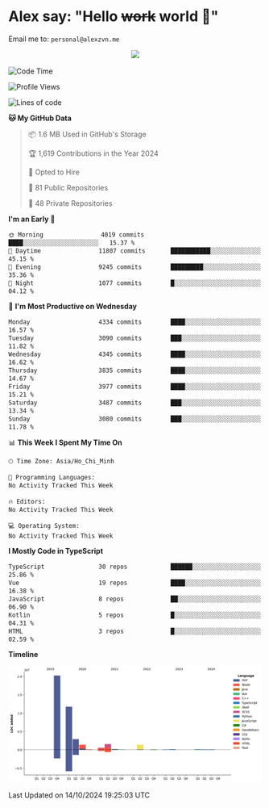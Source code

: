# Alex say: "Hello ~~work~~ world 🐾"
Email me to: `personal@alexzvn.me`


<p align=center>
  <a href="https://skillicons.dev">
    <img src="https://skillicons.dev/icons?i=ts,js,php,nodejs,bun,vue,nuxt,react,svelte,tauri,laravel,rust,mongodb,docker,electron,redis,rabbitmq,tailwind,git,cloudflare,elysia,mysql,nginx,rollupjs,sentry,ubuntu,yarn,html,css,vite" />
  </a>
</p>

<!--START_SECTION:waka-->
![Code Time](http://img.shields.io/badge/Code%20Time-1%2C066%20hrs%2055%20mins-blue)

![Profile Views](http://img.shields.io/badge/Profile%20Views-0-blue)

![Lines of code](https://img.shields.io/badge/From%20Hello%20World%20I%27ve%20Written-40.6%20million%20lines%20of%20code-blue)

**🐱 My GitHub Data** 

> 📦 1.6 MB Used in GitHub's Storage 
 > 
> 🏆 1,619 Contributions in the Year 2024
 > 
> 💼 Opted to Hire
 > 
> 📜 81 Public Repositories 
 > 
> 🔑 48 Private Repositories 
 > 
**I'm an Early 🐤** 

```text
🌞 Morning                4019 commits        ████░░░░░░░░░░░░░░░░░░░░░   15.37 % 
🌆 Daytime                11807 commits       ███████████░░░░░░░░░░░░░░   45.15 % 
🌃 Evening                9245 commits        █████████░░░░░░░░░░░░░░░░   35.36 % 
🌙 Night                  1077 commits        █░░░░░░░░░░░░░░░░░░░░░░░░   04.12 % 
```
📅 **I'm Most Productive on Wednesday** 

```text
Monday                   4334 commits        ████░░░░░░░░░░░░░░░░░░░░░   16.57 % 
Tuesday                  3090 commits        ███░░░░░░░░░░░░░░░░░░░░░░   11.82 % 
Wednesday                4345 commits        ████░░░░░░░░░░░░░░░░░░░░░   16.62 % 
Thursday                 3835 commits        ████░░░░░░░░░░░░░░░░░░░░░   14.67 % 
Friday                   3977 commits        ████░░░░░░░░░░░░░░░░░░░░░   15.21 % 
Saturday                 3487 commits        ███░░░░░░░░░░░░░░░░░░░░░░   13.34 % 
Sunday                   3080 commits        ███░░░░░░░░░░░░░░░░░░░░░░   11.78 % 
```


📊 **This Week I Spent My Time On** 

```text
🕑︎ Time Zone: Asia/Ho_Chi_Minh

💬 Programming Languages: 
No Activity Tracked This Week

🔥 Editors: 
No Activity Tracked This Week

💻 Operating System: 
No Activity Tracked This Week
```

**I Mostly Code in TypeScript** 

```text
TypeScript               30 repos            ██████░░░░░░░░░░░░░░░░░░░   25.86 % 
Vue                      19 repos            ████░░░░░░░░░░░░░░░░░░░░░   16.38 % 
JavaScript               8 repos             ██░░░░░░░░░░░░░░░░░░░░░░░   06.90 % 
Kotlin                   5 repos             █░░░░░░░░░░░░░░░░░░░░░░░░   04.31 % 
HTML                     3 repos             █░░░░░░░░░░░░░░░░░░░░░░░░   02.59 % 
```



**Timeline**

![Lines of Code chart](https://raw.githubusercontent.com/alexzvn/alexzvn/main/assets/bar_graph.png)


 Last Updated on 14/10/2024 19:25:03 UTC
<!--END_SECTION:waka-->
